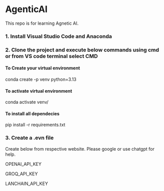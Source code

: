 # AgenticAI
This repo is for learning Agnetic AI. 

### 1. Install Visual Studio Code and Anaconda

### 2. Clone the project and execute below commands using cmd or from VS code terminal select CMD 

#### To Create your virtual environment
conda create -p venv python=3.13

#### To activate virtual environment
conda activate venv/

#### To install all dependecies
pip install -r requirements.txt

### 3. Create a .evn file
Create below from respective website. Please google or use chatgpt for help.

OPENAI_API_KEY

GROQ_API_KEY

LANCHAIN_API_KEY
